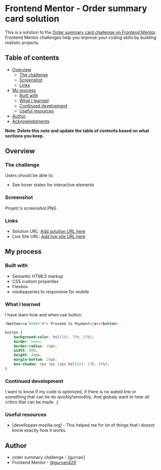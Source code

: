 # Frontend Mentor - Order summary card solution

This is a solution to the [Order summary card challenge on Frontend Mentor](https://www.frontendmentor.io/challenges/order-summary-component-QlPmajDUj). Frontend Mentor challenges help you improve your coding skills by building realistic projects. 

## Table of contents

- [Overview](#overview)
  - [The challenge](#the-challenge)
  - [Screenshot](#screenshot)
  - [Links](#links)
- [My process](#my-process)
  - [Built with](#built-with)
  - [What I learned](#what-i-learned)
  - [Continued development](#continued-development)
  - [Useful resources](#useful-resources)
- [Author](#author)
- [Acknowledgments](#acknowledgments)

**Note: Delete this note and update the table of contents based on what sections you keep.**

## Overview

### The challenge

Users should be able to:

- See hover states for interactive elements

### Screenshot

Projetc's screenshot.PNG


### Links

- Solution URL: [Add solution URL here](https://your-solution-url.com)
- Live Site URL: [Add live site URL here](https://your-live-site-url.com)

## My process

### Built with

- Semantic HTML5 markup
- CSS custom properties
- Flexbox
- mediaqueries to responsive for mobile


### What I learned

I have learn how and when use button.

```html
<button><a href="#"> Proceed to Payment</a></button>
```
```css
button {
    background-color: hsl(245, 75%, 52%);
    border: none;
    border-radius: 10px;
    width: 80%;
    height: 40px;
    margin-bottom: 20px;
    box-shadow: 0px 5px 10px hsl(224, 23%, 55%);
}
```

### Continued development

I want to know if my code is optimized, if there is no wated line or something that can be do quickly/smoothly.
And globaly want to hear all critics that can be made. ;)

### Useful resources

- [devellopper.mozilla.org] - This helped me for lot of things that i doesnt know exactly how it works.

## Author

- order summary challenge - [gurvan]
- Frontend Mentor - [@gurvan429](https://www.frontendmentor.io/profile/Gurvan429)

